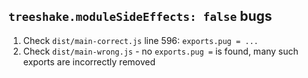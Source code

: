 ## `treeshake.moduleSideEffects: false` bugs

1. Check `dist/main-correct.js` line 596: `exports.pug = ...`
2. Check `dist/main-wrong.js` - no `exports.pug =` is found, many such exports are incorrectly removed
